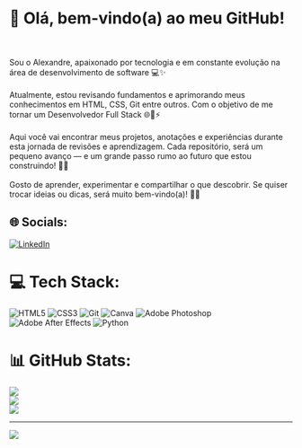# 👋 Olá, bem-vindo(a) ao meu GitHub!<br><br>
Sou o Alexandre, apaixonado por tecnologia e em constante evolução na área de desenvolvimento de software 💻✨<br><br>Atualmente, estou revisando fundamentos e aprimorando meus conhecimentos em HTML, CSS, Git entre outros. Com o objetivo de me tornar um Desenvolvedor Full Stack 🌐💪⚡<br><br>Aqui você vai encontrar meus projetos, anotações e experiências durante esta jornada de revisões e aprendizagem. Cada repositório, será um pequeno avanço — e um grande passo rumo ao futuro que estou construindo! 💪📘<br><br>Gosto de aprender, experimentar e compartilhar o que descobrir. Se quiser trocar ideias ou dicas, será muito bem-vindo(a)! 🤝😄


## 🌐 Socials:
[![LinkedIn](https://img.shields.io/badge/LinkedIn-%230077B5.svg?logo=linkedin&logoColor=white)](https://linkedin.com/in/https://www.linkedin.com/in/alexandre-costa-608254204/) 

# 💻 Tech Stack:
![HTML5](https://img.shields.io/badge/html5-%23E34F26.svg?style=for-the-badge&logo=html5&logoColor=white) ![CSS3](https://img.shields.io/badge/css3-%231572B6.svg?style=for-the-badge&logo=css3&logoColor=white) ![Git](https://img.shields.io/badge/git-%23F05033.svg?style=for-the-badge&logo=git&logoColor=white) ![Canva](https://img.shields.io/badge/Canva-%2300C4CC.svg?style=for-the-badge&logo=Canva&logoColor=white) ![Adobe Photoshop](https://img.shields.io/badge/adobe%20photoshop-%2331A8FF.svg?style=for-the-badge&logo=adobe%20photoshop&logoColor=white) ![Adobe After Effects](https://img.shields.io/badge/Adobe%20After%20Effects-9999FF.svg?style=for-the-badge&logo=Adobe%20After%20Effects&logoColor=white) ![Python](https://img.shields.io/badge/python-3670A0?style=for-the-badge&logo=python&logoColor=ffdd54)
# 📊 GitHub Stats:
![](https://github-readme-stats.vercel.app/api?username=xandyfala&theme=vision-friendly-dark&hide_border=false&include_all_commits=false&count_private=false)<br/>
![](https://nirzak-streak-stats.vercel.app/?user=xandyfala&theme=vision-friendly-dark&hide_border=false)<br/>
![](https://github-readme-stats.vercel.app/api/top-langs/?username=xandyfala&theme=vision-friendly-dark&hide_border=false&include_all_commits=false&count_private=false&layout=compact)

---
[![](https://visitcount.itsvg.in/api?id=xandyfala&icon=0&color=0)](https://visitcount.itsvg.in)

<!-- Proudly created with GPRM ( https://gprm.itsvg.in ) -->

